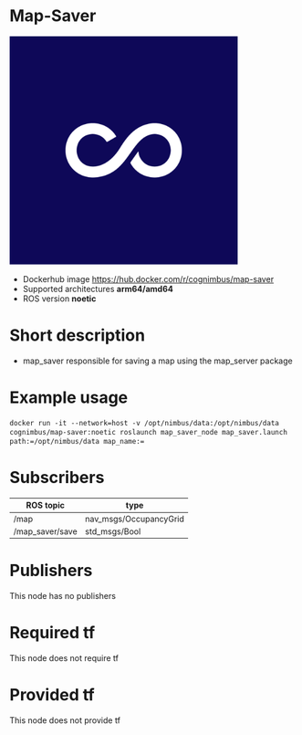 # Map-Saver

<img src="./map-saver/Cogniteam_CMYK_Social_white_on_aubergine copy.jpg" alt="map-saver" width="400"/>

* Dockerhub image https://hub.docker.com/r/cognimbus/map-saver
* Supported architectures <b>arm64/amd64</b>
* ROS version <b>noetic
</b>

# Short description
* map_saver responsible for saving a map using the map_server package

# Example usage
```
docker run -it --network=host -v /opt/nimbus/data:/opt/nimbus/data cognimbus/map-saver:noetic roslaunch map_saver_node map_saver.launch path:=/opt/nimbus/data map_name:=
```

# Subscribers
ROS topic | type
--- | ---
/map | nav_msgs/OccupancyGrid
/map_saver/save | std_msgs/Bool


# Publishers
This node has no publishers


# Required tf
This node does not require tf


# Provided tf
This node does not provide tf


